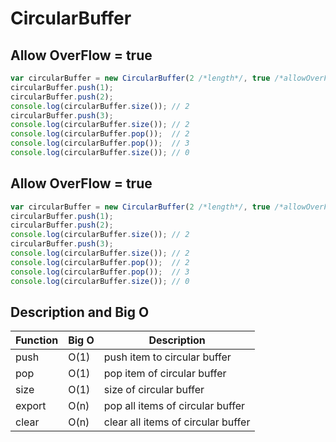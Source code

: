 # CircularBuffer

## Allow OverFlow = true
```javascript
var circularBuffer = new CircularBuffer(2 /*length*/, true /*allowOverFlow*/);
circularBuffer.push(1);
circularBuffer.push(2);
console.log(circularBuffer.size()); // 2
circularBuffer.push(3);
console.log(circularBuffer.size()); // 2
console.log(circularBuffer.pop());  // 2
console.log(circularBuffer.pop());  // 3
console.log(circularBuffer.size()); // 0
```

## Allow OverFlow = true
```javascript
var circularBuffer = new CircularBuffer(2 /*length*/, true /*allowOverFlow*/);
circularBuffer.push(1);
circularBuffer.push(2);
console.log(circularBuffer.size()); // 2
circularBuffer.push(3);
console.log(circularBuffer.size()); // 2
console.log(circularBuffer.pop());  // 2
console.log(circularBuffer.pop());  // 3
console.log(circularBuffer.size()); // 0
```

## Description and Big O 

Function | Big O | Description
---------|-------|------------
push | O(1)| push item to circular buffer
pop | O(1) | pop item of circular buffer
size | O(1) | size of circular buffer
export | O(n) | pop all items of circular buffer
clear | O(n) | clear all items of circular buffer
